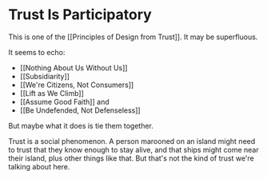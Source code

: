 # Trust Is Participatory

This is one of the [[Principles of Design from Trust]]. It may be superfluous. 

It seems to echo: 

- [[Nothing About Us Without Us]] 
- [[Subsidiarity]] 
- [[We're Citizens, Not Consumers]] 
- [[Lift as We Climb]] 
- [[Assume Good Faith]] and 
- [[Be Undefended, Not Defenseless]] 

But maybe what it does is tie them together. 

Trust is a social phenomenon. A person marooned on an island might need to trust that they know enough to stay alive, and that ships might come near their island, plus other things like that. But that's not the kind of trust we're talking about here. 

